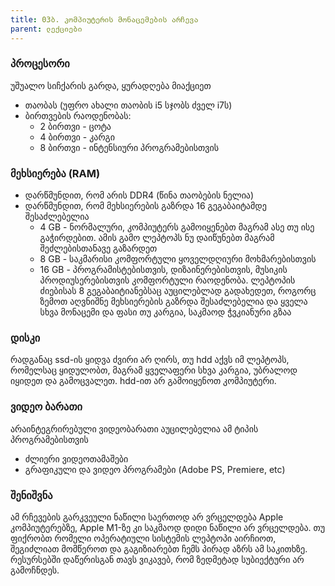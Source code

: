 ```yaml
---
title: 03ბ. კომპიუტერის მონაცემების არჩევა
parent: ლექციები
---
```


### პროცესორი
უშუალო სიჩქარის გარდა, ყურადღება მიაქციეთ 
- თაობას (უფრო ახალი თაობის i5 სჯობს ძველ i7ს)
- ბირთვების რაოდენობას:
	+ 2 ბირთვი - ცოტა
	+ 4 ბირთვი - კარგი
	+ 8 ბირთვი - ინტენსიური პროგრამებისთვის

### მეხსიერება (RAM)
- დარწმუნდით, რომ არის DDR4 (წინა თაობების ნელია)
- დარწმუნდით, რომ მეხსიერების გაზრდა 16 გეგაბაიტამდე შესაძლებელია
	+ 4 GB - ნორმალური, კომპიუტერს გამოიყენებთ მაგრამ ასე თუ ისე გაჭირდებით. ამის გამო ლეპტოპს ნუ დაიწუნებთ მაგრამ შეძლებისთანავე გაზარდეთ
	+ 8 GB - საკმარისი კომფორტული ყოველდღიური მოხმარებისთვის
	+ 16 GB - პროგრამისტებისთვის, დიზაინერებისთვის, მუსიკის პროდიუსერებისთვის კომფორტული რაოდენობა. ლეპტოპის ძიებისას 8 გეგაბაიტიანებსაც აუცილებლად გადახედეთ, როგორც ზემოთ აღვნიშნე მეხსიერების გაზრდა შესაძლებელია და ყველა სხვა მონაცემი და ფასი თუ კარგია, საკმაოდ ჭვკიანური გზაა

### დისკი
რადგანაც ssd-ის ყიდვა ძვირი არ ღირს, თუ hdd აქვს იმ ლეპტოპს, რომელსაც ყიდულობთ, მაგრამ ყველაფერი სხვა კარგია, უბრალოდ იყიდეთ და გამოცვალეთ. hdd-ით არ გამოიყენოთ კომპიუტერი. 

### ვიდეო ბარათი
არაინტეგრირებული ვიდეობარათი აუცილებელია ამ ტიპის პროგრამებისთვის
- ძლიერი ვიდეოთამაშები
- გრაფიკული და ვიდეო პროგრამები (Adobe PS, Premiere, etc)

### შენიშვნა
ამ რჩევების გარკვეული ნაწილი საერთოდ არ ვრცელდება Apple კომპიუტერებზე, Apple M1-ზე კი საკმაოდ დიდი ნაწილი არ ვრცელდება. თუ ფიქრობთ რომელი ოპერატიული სისტემის ლეპტოპი აირჩიოთ, შეგიძლიათ მომწეროთ და გაგიზიარებთ ჩემს პირად აზრს ამ საკითხზე. რესურსებში დაწერისგან თავს ვიკავებ, რომ ზედმეტად სუბიექტური არ გამოჩნდეს.
